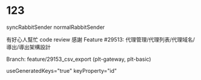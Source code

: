 
# 123


syncRabbitSender
normalRabbitSender



有好心人幫忙 code review 感謝
Feature #29513:  代理管理/代理列表/代理域名/導出/導出架構設計 

Branch:
feature/29153_csv_export (plt-gateway, plt-basic)

useGeneratedKeys="true" keyProperty="id"